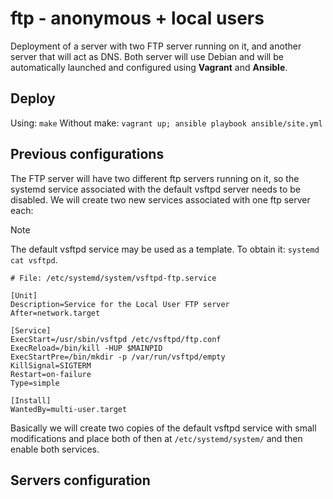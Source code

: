 # ftp - anonymous + local users

Deployment of a server with two FTP server running on it, and another server that will act as DNS. Both server will use Debian and will be automatically launched and configured using **Vagrant** and **Ansible**.

## Deploy

Using: `make`
Without make: `vagrant up; ansible playbook ansible/site.yml`

## Previous configurations

The FTP server will have two different ftp servers running on it, so the systemd service associated with the 
default vsftpd server needs to be disabled. We will create two new services associated with one ftp server each:
> [!NOTE]
> The default vsftpd service may be used as a template. To obtain it: `systemd cat vsftpd`. 

``` systemd
# File: /etc/systemd/system/vsftpd-ftp.service

[Unit]
Description=Service for the Local User FTP server
After=network.target

[Service]
ExecStart=/usr/sbin/vsftpd /etc/vsftpd/ftp.conf
ExecReload=/bin/kill -HUP $MAINPID
ExecStartPre=/bin/mkdir -p /var/run/vsftpd/empty
KillSignal=SIGTERM
Restart=on-failure
Type=simple

[Install]
WantedBy=multi-user.target
```

Basically we will create two copies of the default vsftpd service with small modifications and place both of then at `/etc/systemd/system/` and then enable both services.

## Servers configuration
